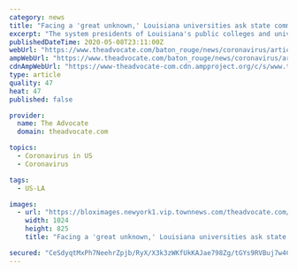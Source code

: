 ```yaml
---
category: news
title: "Facing a 'great unknown,' Louisiana universities ask state committee to prevent more budget cuts"
excerpt: "The system presidents of Louisiana's public colleges and universities presented their case to the House Appropriations Committee on Friday that future cuts on higher education in the state's upcoming"
publishedDateTime: 2020-05-08T23:11:00Z
webUrl: "https://www.theadvocate.com/baton_rouge/news/coronavirus/article_488447c4-9177-11ea-b4a4-33cdb7538aed.html"
ampWebUrl: "https://www.theadvocate.com/baton_rouge/news/coronavirus/article_488447c4-9177-11ea-b4a4-33cdb7538aed.amp.html"
cdnAmpWebUrl: "https://www-theadvocate-com.cdn.ampproject.org/c/s/www.theadvocate.com/baton_rouge/news/coronavirus/article_488447c4-9177-11ea-b4a4-33cdb7538aed.amp.html"
type: article
quality: 47
heat: 47
published: false

provider:
  name: The Advocate
  domain: theadvocate.com

topics:
  - Coronavirus in US
  - Coronavirus

tags:
  - US-LA

images:
  - url: "https://bloximages.newyork1.vip.townnews.com/theadvocate.com/content/tncms/assets/v3/editorial/c/7c/c7c520f0-4760-51a1-8c50-25faabe69f0f/5e446184a8bf9.image.jpg?resize=1024%2C825"
    width: 1024
    height: 825
    title: "Facing a 'great unknown,' Louisiana universities ask state committee to prevent more budget cuts"

secured: "CeSdyqtMxPh7NeehrZpjb/RyX/X3k3zWKfUkKAJae798Zg/tGYs9RVBuj7w4C+AgNbRNOZ2/LqA83pDxGRLhDtrsgArA1mtsl7scwtEU/LlJ0zWIOdq0uqHiq2lujgbS2LJ82YKaU147gmM2eTtQ6rLChytXlkufddeSV8oBJz6DzJ6TKmlU4rjpmfQIQAHdf0/2qXUSWhQf1vmk+34qAKH5FV2a+w8hRNmrJH2y+zQz/dNJuM1R9FZFWnVLrO3d5mzbqaY8fYi0eJnEAv0hFp7jLoYZVz8/jnHYYFXoUB6w1V1sKh+Wj/krzfGbxSfJY/PpWacQGA4M/dZWYcgwu3E4CeS53PcyZSLdGekr+zqKlxBQgYhFmmEvLWTSmChftj6dFXLu0bKUy2hNpcEBg90rlOnl5ttv8ImRcbp0aPopLp26GO0/qo4Po1wXLtmPtXTrBk4ulYZEHwo8xVUh4+QW7ZD65/nM55XYOI17IFw=;muE2Lx+bUKfg1LZoSPxGsQ=="
---
```



